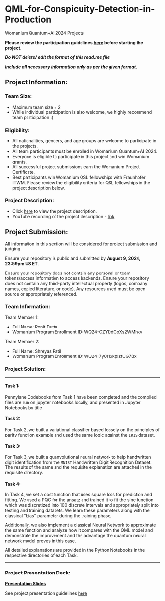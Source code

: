 # QML-for-Conspicuity-Detection-in-Production
Womanium Quantum+AI 2024 Projects

**Please review the participation guidelines [here](https://github.com/womanium-quantum/Quantum-AI-2024) before starting the project.**

_**Do NOT delete/ edit the format of this read.me file.**_

_**Include all necessary information only as per the given format.**_

## Project Information:

### Team Size:
  - Maximum team size = 2
  - While individual participation is also welcome, we highly recommend team participation :)

### Eligibility:
  - All nationalities, genders, and age groups are welcome to participate in the projects.
  - All team participants must be enrolled in Womanium Quantum+AI 2024.
  - Everyone is eligible to participate in this project and win Womanium grants.
  - All successful project submissions earn the Womanium Project Certificate.
  - Best participants win Womanium QSL fellowships with Fraunhofer ITWM. Please review the eligibility criteria for QSL fellowships in the project description below.

### Project Description:
  - Click [here](https://drive.google.com/file/d/1AcctFeXjchtEhYzPUsHpP_b4HGlI4kq9/view?usp=sharing) to view the project description.
  - YouTube recording of the project description - [link](https://youtu.be/Ac1ihFcTRTc?si=i6AIVfQQh8ymYQYp)

## Project Submission:
All information in this section will be considered for project submission and judging.

Ensure your repository is public and submitted by **August 9, 2024, 23:59pm US ET**.

Ensure your repository does not contain any personal or team tokens/access information to access backends. Ensure your repository does not contain any third-party intellectual property (logos, company names, copied literature, or code). Any resources used must be open source or appropriately referenced.

### Team Information:
Team Member 1:
 - Full Name: Ronit Dutta
 - Womanium Program Enrollment ID: WQ24-CZYDdCoXs2WMhkv


Team Member 2:
 - Full Name: Shreyas Patil
 - Womanium Program Enrollment ID: WQ24-7y0H6kpizfCG7Bx


### Project Solution:
---

#### Task 1:
Pennylane Codebooks from Task 1 have been completed and the compiled files are run on jupyter notebooks locally, and presented in Jupyter Notebooks by title

#### Task 2:
For Task 2, we built a variational classifier based loosely on the principles of parity function example and used the same logic against the `IRIS` dataset.

#### Task 3:
For Task 3, we built a quanvolutional neural network to help handwritten digit identification from the `MNIST` Handwritten Digit Recognition Dataset. The results of the same and the requisite explanation are attached in the requisite directory.

#### Task 4:
In Task 4, we set a cost function that uses square loss for prediction and fitting. We used a PQC for the ansatz and trained it to fit the sine function which was discretized into 100 discrete intervals and appropriately split into testing and training datasets. We learn these parameters along with the classical "bias" parameter during the training phase.

Additionally, we also implement a classical Neural Network to approximate the same function and analyze how it compares with the QML model and demonstrate the improvement and the advantage the quantum neural network model proves in this case.


All detailed explanations are provided in the Python Notebooks in the respective directories of each Task. 

---
### Project Presentation Deck:

[**Presentation Slides**](https://www.canva.com/design/DAGNZzfxdQc/60cZ56l3bWqEt87azK80kw/edit?utm_content=DAGNZzfxdQc&utm_campaign=designshare&utm_medium=link2&utm_source=sharebutton)

See project presentation guidelines [here](https://docs.google.com/document/d/13nWF8AxFAfFYTWEYPT3BpPdYkqtxxSAjmuXj_zcMh-E/edit?usp=sharing)

